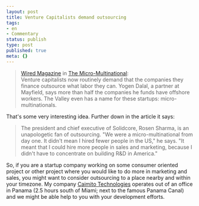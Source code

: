 ```yaml
---
layout: post
title: Venture Capitalists demand outsourcing
tags:
- en
- Commentary
status: publish
type: post
published: true
meta: {}
---
```

<blockquote><a href="http://www.wired.com">Wired Magazine</a> in <a href="http://www.wired.com/wired/archive/12.07/view.html?pg=2">The Micro-Multinational</a>:<br>
Venture capitalists now routinely demand that the companies they finance outsource what labor they can. Yogen Dalal, a partner at Mayfield, says more than half the companies he funds have offshore workers. The Valley even has a name for these startups: micro-multinationals.
</blockquote>

<p>That's some very interesting idea. Further down in the article it says:</p>

<blockquote>The president and chief executive of Solidcore, Rosen Sharma, is an unapologetic fan of outsourcing. "We were a micro-multinational from day one. It didn't mean I hired fewer people in the US," he says. "It meant that I could hire more people in sales and marketing, because I didn't have to concentrate on building R&amp;D in America."</blockquote>

<p>So, if you are a startup company working on some consumer oriented project or other project where you would like to do more in marketing and sales, you might want to consider outsourcing to a place nearby and within your timezone. My company <a href="http://www.caimito.net">Caimito Technologies</a> operates out of an office in Panama (2.5 hours south of Miami; next to the famous Panama Canal) and we might be able help to you with your development efforts.</p>
